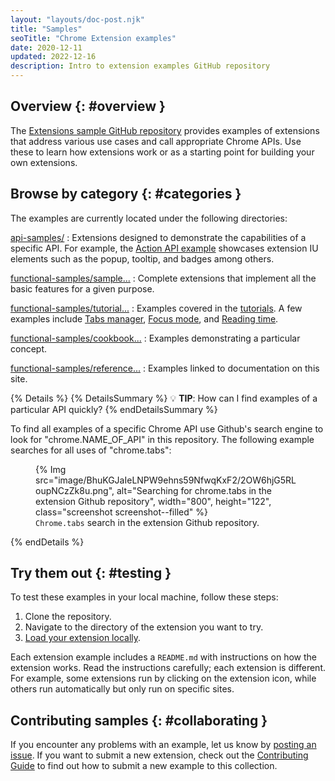 ```yaml
---
layout: "layouts/doc-post.njk"
title: "Samples"
seoTitle: "Chrome Extension examples"
date: 2020-12-11
updated: 2022-12-16
description: Intro to extension examples GitHub repository 
---
```


## Overview {: #overview }

The [Extensions sample GitHub
repository][gh-samples] provides examples of extensions that address various use cases and call appropriate Chrome
APIs. Use these to learn how extensions work or as a starting point for building your own extensions.

## Browse by category {: #categories }

The examples are currently located under the following directories:

[api-samples/][gh-api]
: Extensions designed to demonstrate the capabilities of a specific API. For example, the [Action API example][gh-action] showcases extension IU elements such as the popup, tooltip, and badges among others. 

[functional-samples/sample...][gh-functional-samples]
: Complete extensions that implement all the basic features for a given purpose.

[functional-samples/tutorial...][gh-functional-samples]
: Examples covered in the [tutorials][gs-tutorials]. A few examples include [Tabs manager][tut-tabs-man], [Focus mode][tut-fm], and [Reading time][tut-rt].

[functional-samples/cookbook...][gh-functional-samples]
: Examples demonstrating a particular concept.

[functional-samples/reference...][gh-functional-samples]
: Examples linked to documentation on this site.

{% Details %}
{% DetailsSummary %}
💡 **TIP**: How can I find examples of a particular API quickly?
{% endDetailsSummary %}

To find all examples of a specific Chrome API use Github's search engine to look for "chrome.NAME_OF_API" in this repository. The following example searches for all uses of "chrome.tabs":

<figure>
{% Img src="image/BhuKGJaIeLNPW9ehns59NfwqKxF2/2OW6hjG5RLoupNCzZk8u.png", alt="Searching for chrome.tabs in the extension Github repository", width="800", height="122", class="screenshot screenshot--filled"  %}  <figcaption>
<code>Chrome.tabs</code> search in the extension Github repository.
  </figcaption>
</figure>

{% endDetails %}

## Try them out {: #testing }

To test these examples in your local machine, follow these steps:

1. Clone the repository.
1. Navigate to the directory of the extension you want to try.
1. [Load your extension locally][dev-basics-locally].

Each extension example includes a `README.md` with instructions on how the extension works.
Read the instructions carefully; each extension is different. For example, some extensions run by clicking on the extension icon, while others run automatically but only run on specific sites. 

## Contributing samples {: #collaborating }

If you encounter any problems with an example, let us know by [posting an issue][gh-issues]. If you want to submit a new extension, check out the [Contributing Guide][gh-contributing] to find out how to submit a new example to this collection.

[dev-basics-locally]: /docs/extensions/mv3/getstarted/development-basics/
[gh-action]: https://github.com/GoogleChrome/chrome-extensions-samples/tree/main/api-samples/action
[gh-api]: https://github.com/GoogleChrome/chrome-extensions-samples/tree/main/api-samples
[gh-contributing]: https://github.com/GoogleChrome/chrome-extensions-samples/blob/main/CONTRIBUTING.md
[gh-issues]: https://github.com/GoogleChrome/chrome-extensions-samples/issues
[gh-samples]: https://github.com/GoogleChrome/chrome-extensions-samples
[gh-functional-samples]: https://github.com/GoogleChrome/chrome-extensions-samples/tree/main/functional-samples
[gs-tutorials]: /docs/extensions/mv3/getstarted/#tutorial
[tut-fm]: /docs/extensions/mv3/getstarted/tut-focus-mode/
[tut-rt]: /docs/extensions/mv3/getstarted/tut-reading-time/
[tut-tabs-man]: /docs/extensions/mv3/getstarted/tut-tabs-manager/
